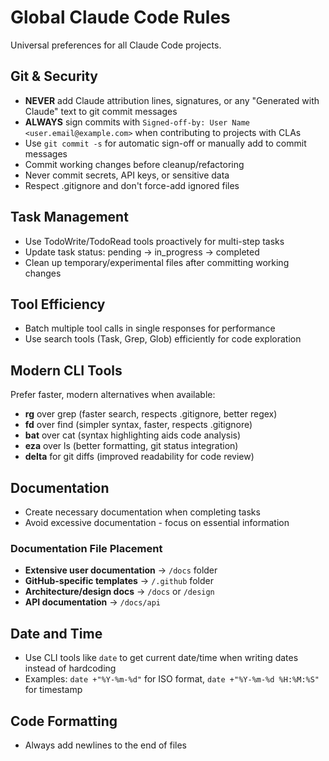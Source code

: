 # Global Claude Code Rules

Universal preferences for all Claude Code projects.

## Git & Security
- **NEVER** add Claude attribution lines, signatures, or any "Generated with Claude" text to git commit messages
- **ALWAYS** sign commits with `Signed-off-by: User Name <user.email@example.com>` when contributing to projects with CLAs
- Use `git commit -s` for automatic sign-off or manually add to commit messages
- Commit working changes before cleanup/refactoring
- Never commit secrets, API keys, or sensitive data
- Respect .gitignore and don't force-add ignored files

## Task Management
- Use TodoWrite/TodoRead tools proactively for multi-step tasks
- Update task status: pending → in_progress → completed
- Clean up temporary/experimental files after committing working changes

## Tool Efficiency
- Batch multiple tool calls in single responses for performance
- Use search tools (Task, Grep, Glob) efficiently for code exploration

## Modern CLI Tools
Prefer faster, modern alternatives when available:
- **rg** over grep (faster search, respects .gitignore, better regex)
- **fd** over find (simpler syntax, faster, respects .gitignore)
- **bat** over cat (syntax highlighting aids code analysis)
- **eza** over ls (better formatting, git status integration)
- **delta** for git diffs (improved readability for code review)

## Documentation
- Create necessary documentation when completing tasks
- Avoid excessive documentation - focus on essential information

### Documentation File Placement
- **Extensive user documentation** → `/docs` folder
- **GitHub-specific templates** → `/.github` folder  
- **Architecture/design docs** → `/docs` or `/design`
- **API documentation** → `/docs/api`

## Date and Time
- Use CLI tools like `date` to get current date/time when writing dates instead of hardcoding
- Examples: `date +"%Y-%m-%d"` for ISO format, `date +"%Y-%m-%d %H:%M:%S"` for timestamp

## Code Formatting
- Always add newlines to the end of files

